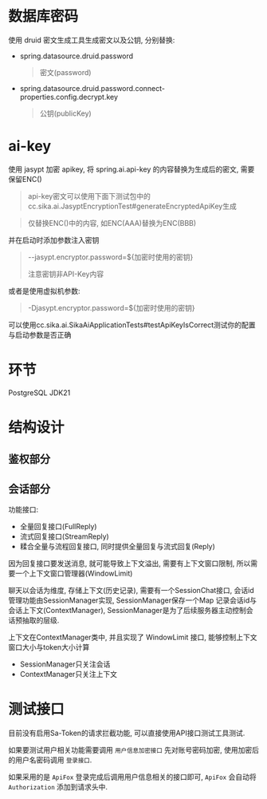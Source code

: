 # 数据库密码
使用 druid 密文生成工具生成密文以及公钥, 分别替换:
- spring.datasource.druid.password
  > 密文(password)
- spring.datasource.druid.password.connect-properties.config.decrypt.key
  > 公钥(publicKey)

# ai-key
使用 jasypt 加密 apikey, 将 spring.ai.api-key 的内容替换为生成后的密文, 需要保留ENC()
> api-key密文可以使用下面下测试包中的cc.sika.ai.JasyptEncryptionTest#generateEncryptedApiKey生成

> 仅替换ENC()中的内容, 如ENC(AAA)替换为ENC(BBB)

并在启动时添加参数注入密钥
> --jasypt.encryptor.password=${加密时使用的密钥}
> 
> 注意密钥非API-Key内容

或者是使用虚拟机参数:
> -Djasypt.encryptor.password=${加密时使用的密钥}

可以使用cc.sika.ai.SikaAiApplicationTests#testApiKeyIsCorrect测试你的配置与启动参数是否正确

# 环节
PostgreSQL
JDK21

# 结构设计
## 鉴权部分

## 会话部分
功能接口:
- 全量回复接口(FullReply)
- 流式回复接口(StreamReply)
- 糅合全量与流程回复接口, 同时提供全量回复与流式回复(Reply)

因为回复接口要发送消息, 就可能导致上下文溢出, 需要有上下文窗口限制, 所以需要一个上下文窗口管理器(WindowLimit)

聊天以会话为维度, 存储上下文(历史记录), 需要有一个SessionChat接口, 会话id管理功能由SessionManager实现, SessionManager保存一个Map
记录会话id与会话上下文(ContextManager), SessionManager是为了后续服务器主动控制会话预抽取的层级.

上下文在ContextManager类中, 并且实现了 WindowLimit 接口, 能够控制上下文窗口大小与token大小计算

- SessionManager只关注会话
- ContextManager只关注上下文

# 测试接口
目前没有启用Sa-Token的请求拦截功能, 可以直接使用API接口测试工具测试.

如果要测试用户相关功能需要调用 `用户信息加密接口` 先对账号密码加密, 使用加密后的用户名密码调用 `登录接口`.

如果采用的是 `ApiFox` 登录完成后调用用户信息相关的接口即可, `ApiFox` 会自动将 `Authorization` 添加到请求头中.

